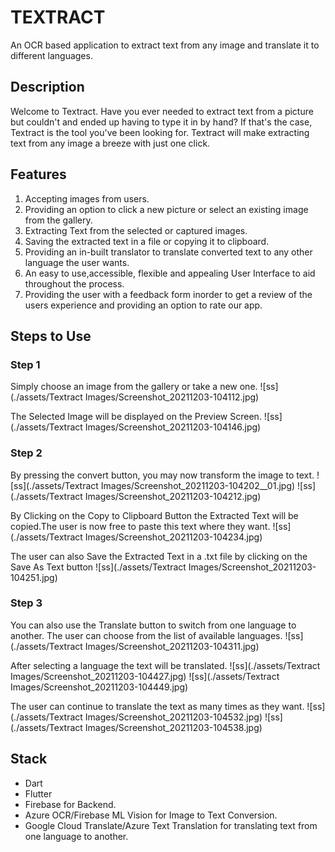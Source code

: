 # TEXTRACT

An OCR based application to extract text from any image and translate it to different languages.

## Description

Welcome to Textract.
Have you ever needed to extract text from a picture but couldn't and ended up having to type it in by hand? If that's the case, Textract is the tool you've been looking for. Textract will make extracting text from any image a breeze with just one click.

## Features

1. Accepting images from users.
2. Providing an option to click a new picture or select an existing image from the gallery.
3. Extracting Text from the selected or captured images.
4. Saving the extracted text in a file or copying it to clipboard.
5. Providing an in-built translator to translate converted text to any other language the user wants.
6. An easy to use,accessible, flexible and appealing User Interface to aid throughout the process.
7. Providing the user with a feedback form inorder to get a review of the users experience and providing an option to rate our app.

## Steps to Use 

### Step 1 
Simply choose an image from the gallery or take a new one.
![ss](./assets/Textract Images/Screenshot_20211203-104112.jpg)

The Selected Image will be displayed on the Preview Screen.
![ss](./assets/Textract Images/Screenshot_20211203-104146.jpg)

### Step 2 
By pressing the convert button, you may now transform the image to text.
![ss](./assets/Textract Images/Screenshot_20211203-104202__01.jpg)
![ss](./assets/Textract Images/Screenshot_20211203-104212.jpg)

By Clicking on the Copy to Clipboard Button the Extracted Text will be copied.The user is now free to paste this text where they want.
![ss](./assets/Textract Images/Screenshot_20211203-104234.jpg)

The user can also Save the Extracted Text in a .txt file by clicking on the Save As Text button 
![ss](./assets/Textract Images/Screenshot_20211203-104251.jpg)


### Step 3 
You can also use the Translate button to switch from one language to another. The user can choose from the list of available languages.
![ss](./assets/Textract Images/Screenshot_20211203-104311.jpg)

After selecting a language the text will be translated.
![ss](./assets/Textract Images/Screenshot_20211203-104427.jpg)
![ss](./assets/Textract Images/Screenshot_20211203-104449.jpg)

The user can continue to translate the text as many times as they want.
![ss](./assets/Textract Images/Screenshot_20211203-104532.jpg)
![ss](./assets/Textract Images/Screenshot_20211203-104538.jpg)

## Stack

- Dart
- Flutter
- Firebase for Backend.
- Azure OCR/Firebase ML Vision for Image to Text Conversion.
- Google Cloud Translate/Azure Text Translation for translating text from one language to another.
